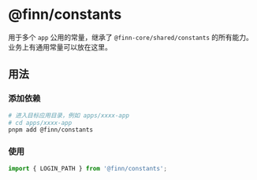 # @finn/constants

用于多个 `app` 公用的常量，继承了 `@finn-core/shared/constants` 的所有能力。业务上有通用常量可以放在这里。

## 用法

### 添加依赖

```bash
# 进入目标应用目录，例如 apps/xxxx-app
# cd apps/xxxx-app
pnpm add @finn/constants
```

### 使用

```ts
import { LOGIN_PATH } from '@finn/constants';
```
